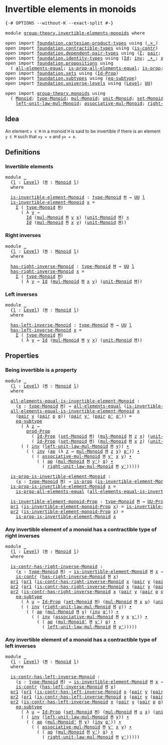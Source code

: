 # Invertible elements in monoids

<pre class="Agda"><a id="43" class="Symbol">{-#</a> <a id="47" class="Keyword">OPTIONS</a> <a id="55" class="Pragma">--without-K</a> <a id="67" class="Pragma">--exact-split</a> <a id="81" class="Symbol">#-}</a>

<a id="86" class="Keyword">module</a> <a id="93" href="group-theory.invertible-elements-monoids.html" class="Module">group-theory.invertible-elements-monoids</a> <a id="134" class="Keyword">where</a>

<a id="141" class="Keyword">open</a> <a id="146" class="Keyword">import</a> <a id="153" href="foundation.cartesian-product-types.html" class="Module">foundation.cartesian-product-types</a> <a id="188" class="Keyword">using</a> <a id="194" class="Symbol">(</a><a id="195" href="foundation-core.cartesian-product-types.html#577" class="Function Operator">_×_</a><a id="198" class="Symbol">)</a>
<a id="200" class="Keyword">open</a> <a id="205" class="Keyword">import</a> <a id="212" href="foundation.contractible-types.html" class="Module">foundation.contractible-types</a> <a id="242" class="Keyword">using</a> <a id="248" class="Symbol">(</a><a id="249" href="foundation-core.contractible-types.html#992" class="Function">is-contr</a><a id="257" class="Symbol">)</a>
<a id="259" class="Keyword">open</a> <a id="264" class="Keyword">import</a> <a id="271" href="foundation.dependent-pair-types.html" class="Module">foundation.dependent-pair-types</a> <a id="303" class="Keyword">using</a> <a id="309" class="Symbol">(</a><a id="310" href="foundation-core.dependent-pair-types.html#502" class="Record">Σ</a><a id="311" class="Symbol">;</a> <a id="313" href="foundation-core.dependent-pair-types.html#575" class="InductiveConstructor">pair</a><a id="317" class="Symbol">;</a> <a id="319" href="foundation-core.dependent-pair-types.html#592" class="Field">pr1</a><a id="322" class="Symbol">;</a> <a id="324" href="foundation-core.dependent-pair-types.html#604" class="Field">pr2</a><a id="327" class="Symbol">)</a>
<a id="329" class="Keyword">open</a> <a id="334" class="Keyword">import</a> <a id="341" href="foundation.identity-types.html" class="Module">foundation.identity-types</a> <a id="367" class="Keyword">using</a> <a id="373" class="Symbol">(</a><a id="374" href="foundation-core.identity-types.html#641" class="Datatype">Id</a><a id="376" class="Symbol">;</a> <a id="378" href="foundation-core.identity-types.html#1552" class="Function">inv</a><a id="381" class="Symbol">;</a> <a id="383" href="foundation-core.identity-types.html#1239" class="Function Operator">_∙_</a><a id="386" class="Symbol">;</a> <a id="388" href="foundation-core.identity-types.html#2853" class="Function">ap</a><a id="390" class="Symbol">)</a>
<a id="392" class="Keyword">open</a> <a id="397" class="Keyword">import</a> <a id="404" href="foundation.propositions.html" class="Module">foundation.propositions</a> <a id="428" class="Keyword">using</a>
  <a id="436" class="Symbol">(</a> <a id="438" href="foundation-core.propositions.html#2193" class="Function">all-elements-equal</a><a id="456" class="Symbol">;</a> <a id="458" href="foundation-core.propositions.html#2393" class="Function">is-prop-all-elements-equal</a><a id="484" class="Symbol">;</a> <a id="486" href="foundation-core.propositions.html#1295" class="Function">is-prop</a><a id="493" class="Symbol">;</a> <a id="495" href="foundation-core.propositions.html#5863" class="Function">prod-Prop</a><a id="504" class="Symbol">;</a> <a id="506" href="foundation-core.propositions.html#1380" class="Function">UU-Prop</a><a id="513" class="Symbol">)</a>
<a id="515" class="Keyword">open</a> <a id="520" class="Keyword">import</a> <a id="527" href="foundation.sets.html" class="Module">foundation.sets</a> <a id="543" class="Keyword">using</a> <a id="549" class="Symbol">(</a><a id="550" href="foundation-core.sets.html#1407" class="Function">Id-Prop</a><a id="557" class="Symbol">)</a>
<a id="559" class="Keyword">open</a> <a id="564" class="Keyword">import</a> <a id="571" href="foundation.subtypes.html" class="Module">foundation.subtypes</a> <a id="591" class="Keyword">using</a> <a id="597" class="Symbol">(</a><a id="598" href="foundation-core.subtypes.html#3381" class="Function">eq-subtype</a><a id="608" class="Symbol">)</a>
<a id="610" class="Keyword">open</a> <a id="615" class="Keyword">import</a> <a id="622" href="foundation.universe-levels.html" class="Module">foundation.universe-levels</a> <a id="649" class="Keyword">using</a> <a id="655" class="Symbol">(</a><a id="656" href="Agda.Primitive.html#597" class="Postulate">Level</a><a id="661" class="Symbol">;</a> <a id="663" href="foundation-core.universe-levels.html#222" class="Primitive">UU</a><a id="665" class="Symbol">)</a>

<a id="668" class="Keyword">open</a> <a id="673" class="Keyword">import</a> <a id="680" href="group-theory.monoids.html" class="Module">group-theory.monoids</a> <a id="701" class="Keyword">using</a>
  <a id="709" class="Symbol">(</a> <a id="711" href="group-theory.monoids.html#1054" class="Function">Monoid</a><a id="717" class="Symbol">;</a> <a id="719" href="group-theory.monoids.html#1219" class="Function">type-Monoid</a><a id="730" class="Symbol">;</a> <a id="732" href="group-theory.monoids.html#1564" class="Function">mul-Monoid</a><a id="742" class="Symbol">;</a> <a id="744" href="group-theory.monoids.html#2068" class="Function">unit-Monoid</a><a id="755" class="Symbol">;</a> <a id="757" href="group-theory.monoids.html#1320" class="Function">set-Monoid</a><a id="767" class="Symbol">;</a>
    <a id="773" href="group-theory.monoids.html#2156" class="Function">left-unit-law-mul-Monoid</a><a id="797" class="Symbol">;</a> <a id="799" href="group-theory.monoids.html#1834" class="Function">associative-mul-Monoid</a><a id="821" class="Symbol">;</a> <a id="823" href="group-theory.monoids.html#2322" class="Function">right-unit-law-mul-Monoid</a><a id="848" class="Symbol">;</a> <a id="850" href="group-theory.monoids.html#1705" class="Function">mul-Monoid&#39;</a><a id="861" class="Symbol">)</a>
</pre>
## Idea

An element `x ∈ M` in a monoid `M` is said to be invertible if there is an element `y ∈ M` such that `xy = e` and `yx = e`.

## Definitions

### Invertible elements

<pre class="Agda"><a id="1051" class="Keyword">module</a> <a id="1058" href="group-theory.invertible-elements-monoids.html#1058" class="Module">_</a>
  <a id="1062" class="Symbol">{</a><a id="1063" href="group-theory.invertible-elements-monoids.html#1063" class="Bound">l</a> <a id="1065" class="Symbol">:</a> <a id="1067" href="Agda.Primitive.html#597" class="Postulate">Level</a><a id="1072" class="Symbol">}</a> <a id="1074" class="Symbol">(</a><a id="1075" href="group-theory.invertible-elements-monoids.html#1075" class="Bound">M</a> <a id="1077" class="Symbol">:</a> <a id="1079" href="group-theory.monoids.html#1054" class="Function">Monoid</a> <a id="1086" href="group-theory.invertible-elements-monoids.html#1063" class="Bound">l</a><a id="1087" class="Symbol">)</a>
  <a id="1091" class="Keyword">where</a>

  <a id="1100" href="group-theory.invertible-elements-monoids.html#1100" class="Function">is-invertible-element-Monoid</a> <a id="1129" class="Symbol">:</a> <a id="1131" href="group-theory.monoids.html#1219" class="Function">type-Monoid</a> <a id="1143" href="group-theory.invertible-elements-monoids.html#1075" class="Bound">M</a> <a id="1145" class="Symbol">→</a> <a id="1147" href="foundation-core.universe-levels.html#222" class="Primitive">UU</a> <a id="1150" href="group-theory.invertible-elements-monoids.html#1063" class="Bound">l</a>
  <a id="1154" href="group-theory.invertible-elements-monoids.html#1100" class="Function">is-invertible-element-Monoid</a> <a id="1183" href="group-theory.invertible-elements-monoids.html#1183" class="Bound">x</a> <a id="1185" class="Symbol">=</a>
    <a id="1191" href="foundation-core.dependent-pair-types.html#502" class="Record">Σ</a> <a id="1193" class="Symbol">(</a> <a id="1195" href="group-theory.monoids.html#1219" class="Function">type-Monoid</a> <a id="1207" href="group-theory.invertible-elements-monoids.html#1075" class="Bound">M</a><a id="1208" class="Symbol">)</a>
      <a id="1216" class="Symbol">(</a> <a id="1218" class="Symbol">λ</a> <a id="1220" href="group-theory.invertible-elements-monoids.html#1220" class="Bound">y</a> <a id="1222" class="Symbol">→</a>
        <a id="1232" href="foundation-core.identity-types.html#641" class="Datatype">Id</a> <a id="1235" class="Symbol">(</a><a id="1236" href="group-theory.monoids.html#1564" class="Function">mul-Monoid</a> <a id="1247" href="group-theory.invertible-elements-monoids.html#1075" class="Bound">M</a> <a id="1249" href="group-theory.invertible-elements-monoids.html#1220" class="Bound">y</a> <a id="1251" href="group-theory.invertible-elements-monoids.html#1183" class="Bound">x</a><a id="1252" class="Symbol">)</a> <a id="1254" class="Symbol">(</a><a id="1255" href="group-theory.monoids.html#2068" class="Function">unit-Monoid</a> <a id="1267" href="group-theory.invertible-elements-monoids.html#1075" class="Bound">M</a><a id="1268" class="Symbol">)</a> <a id="1270" href="foundation-core.cartesian-product-types.html#577" class="Function Operator">×</a>
        <a id="1280" href="foundation-core.identity-types.html#641" class="Datatype">Id</a> <a id="1283" class="Symbol">(</a><a id="1284" href="group-theory.monoids.html#1564" class="Function">mul-Monoid</a> <a id="1295" href="group-theory.invertible-elements-monoids.html#1075" class="Bound">M</a> <a id="1297" href="group-theory.invertible-elements-monoids.html#1183" class="Bound">x</a> <a id="1299" href="group-theory.invertible-elements-monoids.html#1220" class="Bound">y</a><a id="1300" class="Symbol">)</a> <a id="1302" class="Symbol">(</a><a id="1303" href="group-theory.monoids.html#2068" class="Function">unit-Monoid</a> <a id="1315" href="group-theory.invertible-elements-monoids.html#1075" class="Bound">M</a><a id="1316" class="Symbol">))</a>
</pre>
### Right inverses

<pre class="Agda"><a id="1352" class="Keyword">module</a> <a id="1359" href="group-theory.invertible-elements-monoids.html#1359" class="Module">_</a>
  <a id="1363" class="Symbol">{</a><a id="1364" href="group-theory.invertible-elements-monoids.html#1364" class="Bound">l</a> <a id="1366" class="Symbol">:</a> <a id="1368" href="Agda.Primitive.html#597" class="Postulate">Level</a><a id="1373" class="Symbol">}</a> <a id="1375" class="Symbol">(</a><a id="1376" href="group-theory.invertible-elements-monoids.html#1376" class="Bound">M</a> <a id="1378" class="Symbol">:</a> <a id="1380" href="group-theory.monoids.html#1054" class="Function">Monoid</a> <a id="1387" href="group-theory.invertible-elements-monoids.html#1364" class="Bound">l</a><a id="1388" class="Symbol">)</a>
  <a id="1392" class="Keyword">where</a>

  <a id="1401" href="group-theory.invertible-elements-monoids.html#1401" class="Function">has-right-inverse-Monoid</a> <a id="1426" class="Symbol">:</a> <a id="1428" href="group-theory.monoids.html#1219" class="Function">type-Monoid</a> <a id="1440" href="group-theory.invertible-elements-monoids.html#1376" class="Bound">M</a> <a id="1442" class="Symbol">→</a> <a id="1444" href="foundation-core.universe-levels.html#222" class="Primitive">UU</a> <a id="1447" href="group-theory.invertible-elements-monoids.html#1364" class="Bound">l</a>
  <a id="1451" href="group-theory.invertible-elements-monoids.html#1401" class="Function">has-right-inverse-Monoid</a> <a id="1476" href="group-theory.invertible-elements-monoids.html#1476" class="Bound">x</a> <a id="1478" class="Symbol">=</a>
    <a id="1484" href="foundation-core.dependent-pair-types.html#502" class="Record">Σ</a> <a id="1486" class="Symbol">(</a> <a id="1488" href="group-theory.monoids.html#1219" class="Function">type-Monoid</a> <a id="1500" href="group-theory.invertible-elements-monoids.html#1376" class="Bound">M</a><a id="1501" class="Symbol">)</a>
      <a id="1509" class="Symbol">(</a> <a id="1511" class="Symbol">λ</a> <a id="1513" href="group-theory.invertible-elements-monoids.html#1513" class="Bound">y</a> <a id="1515" class="Symbol">→</a> <a id="1517" href="foundation-core.identity-types.html#641" class="Datatype">Id</a> <a id="1520" class="Symbol">(</a><a id="1521" href="group-theory.monoids.html#1564" class="Function">mul-Monoid</a> <a id="1532" href="group-theory.invertible-elements-monoids.html#1376" class="Bound">M</a> <a id="1534" href="group-theory.invertible-elements-monoids.html#1476" class="Bound">x</a> <a id="1536" href="group-theory.invertible-elements-monoids.html#1513" class="Bound">y</a><a id="1537" class="Symbol">)</a> <a id="1539" class="Symbol">(</a><a id="1540" href="group-theory.monoids.html#2068" class="Function">unit-Monoid</a> <a id="1552" href="group-theory.invertible-elements-monoids.html#1376" class="Bound">M</a><a id="1553" class="Symbol">))</a>
</pre>
### Left inverses

<pre class="Agda"><a id="1588" class="Keyword">module</a> <a id="1595" href="group-theory.invertible-elements-monoids.html#1595" class="Module">_</a>
  <a id="1599" class="Symbol">{</a><a id="1600" href="group-theory.invertible-elements-monoids.html#1600" class="Bound">l</a> <a id="1602" class="Symbol">:</a> <a id="1604" href="Agda.Primitive.html#597" class="Postulate">Level</a><a id="1609" class="Symbol">}</a> <a id="1611" class="Symbol">(</a><a id="1612" href="group-theory.invertible-elements-monoids.html#1612" class="Bound">M</a> <a id="1614" class="Symbol">:</a> <a id="1616" href="group-theory.monoids.html#1054" class="Function">Monoid</a> <a id="1623" href="group-theory.invertible-elements-monoids.html#1600" class="Bound">l</a><a id="1624" class="Symbol">)</a>
  <a id="1628" class="Keyword">where</a>

  <a id="1637" href="group-theory.invertible-elements-monoids.html#1637" class="Function">has-left-inverse-Monoid</a> <a id="1661" class="Symbol">:</a> <a id="1663" href="group-theory.monoids.html#1219" class="Function">type-Monoid</a> <a id="1675" href="group-theory.invertible-elements-monoids.html#1612" class="Bound">M</a> <a id="1677" class="Symbol">→</a> <a id="1679" href="foundation-core.universe-levels.html#222" class="Primitive">UU</a> <a id="1682" href="group-theory.invertible-elements-monoids.html#1600" class="Bound">l</a>
  <a id="1686" href="group-theory.invertible-elements-monoids.html#1637" class="Function">has-left-inverse-Monoid</a> <a id="1710" href="group-theory.invertible-elements-monoids.html#1710" class="Bound">x</a> <a id="1712" class="Symbol">=</a>
    <a id="1718" href="foundation-core.dependent-pair-types.html#502" class="Record">Σ</a> <a id="1720" class="Symbol">(</a> <a id="1722" href="group-theory.monoids.html#1219" class="Function">type-Monoid</a> <a id="1734" href="group-theory.invertible-elements-monoids.html#1612" class="Bound">M</a><a id="1735" class="Symbol">)</a>
      <a id="1743" class="Symbol">(</a> <a id="1745" class="Symbol">λ</a> <a id="1747" href="group-theory.invertible-elements-monoids.html#1747" class="Bound">y</a> <a id="1749" class="Symbol">→</a> <a id="1751" href="foundation-core.identity-types.html#641" class="Datatype">Id</a> <a id="1754" class="Symbol">(</a><a id="1755" href="group-theory.monoids.html#1564" class="Function">mul-Monoid</a> <a id="1766" href="group-theory.invertible-elements-monoids.html#1612" class="Bound">M</a> <a id="1768" href="group-theory.invertible-elements-monoids.html#1747" class="Bound">y</a> <a id="1770" href="group-theory.invertible-elements-monoids.html#1710" class="Bound">x</a><a id="1771" class="Symbol">)</a> <a id="1773" class="Symbol">(</a><a id="1774" href="group-theory.monoids.html#2068" class="Function">unit-Monoid</a> <a id="1786" href="group-theory.invertible-elements-monoids.html#1612" class="Bound">M</a><a id="1787" class="Symbol">))</a>
</pre>
## Properties

### Being invertible is a property

<pre class="Agda"><a id="1854" class="Keyword">module</a> <a id="1861" href="group-theory.invertible-elements-monoids.html#1861" class="Module">_</a>
  <a id="1865" class="Symbol">{</a><a id="1866" href="group-theory.invertible-elements-monoids.html#1866" class="Bound">l</a> <a id="1868" class="Symbol">:</a> <a id="1870" href="Agda.Primitive.html#597" class="Postulate">Level</a><a id="1875" class="Symbol">}</a> <a id="1877" class="Symbol">(</a><a id="1878" href="group-theory.invertible-elements-monoids.html#1878" class="Bound">M</a> <a id="1880" class="Symbol">:</a> <a id="1882" href="group-theory.monoids.html#1054" class="Function">Monoid</a> <a id="1889" href="group-theory.invertible-elements-monoids.html#1866" class="Bound">l</a><a id="1890" class="Symbol">)</a>
  <a id="1894" class="Keyword">where</a>

  <a id="1903" href="group-theory.invertible-elements-monoids.html#1903" class="Function">all-elements-equal-is-invertible-element-Monoid</a> <a id="1951" class="Symbol">:</a>
    <a id="1957" class="Symbol">(</a><a id="1958" href="group-theory.invertible-elements-monoids.html#1958" class="Bound">x</a> <a id="1960" class="Symbol">:</a> <a id="1962" href="group-theory.monoids.html#1219" class="Function">type-Monoid</a> <a id="1974" href="group-theory.invertible-elements-monoids.html#1878" class="Bound">M</a><a id="1975" class="Symbol">)</a> <a id="1977" class="Symbol">→</a> <a id="1979" href="foundation-core.propositions.html#2193" class="Function">all-elements-equal</a> <a id="1998" class="Symbol">(</a><a id="1999" href="group-theory.invertible-elements-monoids.html#1100" class="Function">is-invertible-element-Monoid</a> <a id="2028" href="group-theory.invertible-elements-monoids.html#1878" class="Bound">M</a> <a id="2030" href="group-theory.invertible-elements-monoids.html#1958" class="Bound">x</a><a id="2031" class="Symbol">)</a>
  <a id="2035" href="group-theory.invertible-elements-monoids.html#1903" class="Function">all-elements-equal-is-invertible-element-Monoid</a> <a id="2083" href="group-theory.invertible-elements-monoids.html#2083" class="Bound">x</a>
    <a id="2089" class="Symbol">(</a><a id="2090" href="foundation-core.dependent-pair-types.html#575" class="InductiveConstructor">pair</a> <a id="2095" href="group-theory.invertible-elements-monoids.html#2095" class="Bound">y</a> <a id="2097" class="Symbol">(</a><a id="2098" href="foundation-core.dependent-pair-types.html#575" class="InductiveConstructor">pair</a> <a id="2103" href="group-theory.invertible-elements-monoids.html#2103" class="Bound">p</a> <a id="2105" href="group-theory.invertible-elements-monoids.html#2105" class="Bound">q</a><a id="2106" class="Symbol">))</a> <a id="2109" class="Symbol">(</a><a id="2110" href="foundation-core.dependent-pair-types.html#575" class="InductiveConstructor">pair</a> <a id="2115" href="group-theory.invertible-elements-monoids.html#2115" class="Bound">y&#39;</a> <a id="2118" class="Symbol">(</a><a id="2119" href="foundation-core.dependent-pair-types.html#575" class="InductiveConstructor">pair</a> <a id="2124" href="group-theory.invertible-elements-monoids.html#2124" class="Bound">p&#39;</a> <a id="2127" href="group-theory.invertible-elements-monoids.html#2127" class="Bound">q&#39;</a><a id="2129" class="Symbol">))</a> <a id="2132" class="Symbol">=</a>
    <a id="2138" href="foundation-core.subtypes.html#3381" class="Function">eq-subtype</a>
      <a id="2155" class="Symbol">(</a> <a id="2157" class="Symbol">λ</a> <a id="2159" href="group-theory.invertible-elements-monoids.html#2159" class="Bound">z</a> <a id="2161" class="Symbol">→</a>
        <a id="2171" href="foundation-core.propositions.html#5863" class="Function">prod-Prop</a>
          <a id="2191" class="Symbol">(</a> <a id="2193" href="foundation-core.sets.html#1407" class="Function">Id-Prop</a> <a id="2201" class="Symbol">(</a><a id="2202" href="group-theory.monoids.html#1320" class="Function">set-Monoid</a> <a id="2213" href="group-theory.invertible-elements-monoids.html#1878" class="Bound">M</a><a id="2214" class="Symbol">)</a> <a id="2216" class="Symbol">(</a><a id="2217" href="group-theory.monoids.html#1564" class="Function">mul-Monoid</a> <a id="2228" href="group-theory.invertible-elements-monoids.html#1878" class="Bound">M</a> <a id="2230" href="group-theory.invertible-elements-monoids.html#2159" class="Bound">z</a> <a id="2232" href="group-theory.invertible-elements-monoids.html#2083" class="Bound">x</a><a id="2233" class="Symbol">)</a> <a id="2235" class="Symbol">(</a><a id="2236" href="group-theory.monoids.html#2068" class="Function">unit-Monoid</a> <a id="2248" href="group-theory.invertible-elements-monoids.html#1878" class="Bound">M</a><a id="2249" class="Symbol">))</a>
          <a id="2262" class="Symbol">(</a> <a id="2264" href="foundation-core.sets.html#1407" class="Function">Id-Prop</a> <a id="2272" class="Symbol">(</a><a id="2273" href="group-theory.monoids.html#1320" class="Function">set-Monoid</a> <a id="2284" href="group-theory.invertible-elements-monoids.html#1878" class="Bound">M</a><a id="2285" class="Symbol">)</a> <a id="2287" class="Symbol">(</a><a id="2288" href="group-theory.monoids.html#1564" class="Function">mul-Monoid</a> <a id="2299" href="group-theory.invertible-elements-monoids.html#1878" class="Bound">M</a> <a id="2301" href="group-theory.invertible-elements-monoids.html#2083" class="Bound">x</a> <a id="2303" href="group-theory.invertible-elements-monoids.html#2159" class="Bound">z</a><a id="2304" class="Symbol">)</a> <a id="2306" class="Symbol">(</a><a id="2307" href="group-theory.monoids.html#2068" class="Function">unit-Monoid</a> <a id="2319" href="group-theory.invertible-elements-monoids.html#1878" class="Bound">M</a><a id="2320" class="Symbol">)))</a>
      <a id="2330" class="Symbol">(</a> <a id="2332" class="Symbol">(</a> <a id="2334" href="foundation-core.identity-types.html#1552" class="Function">inv</a> <a id="2338" class="Symbol">(</a><a id="2339" href="group-theory.monoids.html#2156" class="Function">left-unit-law-mul-Monoid</a> <a id="2364" href="group-theory.invertible-elements-monoids.html#1878" class="Bound">M</a> <a id="2366" href="group-theory.invertible-elements-monoids.html#2095" class="Bound">y</a><a id="2367" class="Symbol">))</a> <a id="2370" href="foundation-core.identity-types.html#1239" class="Function Operator">∙</a>
        <a id="2380" class="Symbol">(</a> <a id="2382" class="Symbol">(</a> <a id="2384" href="foundation-core.identity-types.html#1552" class="Function">inv</a> <a id="2388" class="Symbol">(</a><a id="2389" href="foundation-core.identity-types.html#2853" class="Function">ap</a> <a id="2392" class="Symbol">(λ</a> <a id="2395" href="group-theory.invertible-elements-monoids.html#2395" class="Bound">z</a> <a id="2397" class="Symbol">→</a> <a id="2399" href="group-theory.monoids.html#1564" class="Function">mul-Monoid</a> <a id="2410" href="group-theory.invertible-elements-monoids.html#1878" class="Bound">M</a> <a id="2412" href="group-theory.invertible-elements-monoids.html#2395" class="Bound">z</a> <a id="2414" href="group-theory.invertible-elements-monoids.html#2095" class="Bound">y</a><a id="2415" class="Symbol">)</a> <a id="2417" href="group-theory.invertible-elements-monoids.html#2124" class="Bound">p&#39;</a><a id="2419" class="Symbol">))</a> <a id="2422" href="foundation-core.identity-types.html#1239" class="Function Operator">∙</a>
          <a id="2434" class="Symbol">(</a> <a id="2436" class="Symbol">(</a> <a id="2438" href="group-theory.monoids.html#1834" class="Function">associative-mul-Monoid</a> <a id="2461" href="group-theory.invertible-elements-monoids.html#1878" class="Bound">M</a> <a id="2463" href="group-theory.invertible-elements-monoids.html#2115" class="Bound">y&#39;</a> <a id="2466" href="group-theory.invertible-elements-monoids.html#2083" class="Bound">x</a> <a id="2468" href="group-theory.invertible-elements-monoids.html#2095" class="Bound">y</a><a id="2469" class="Symbol">)</a> <a id="2471" href="foundation-core.identity-types.html#1239" class="Function Operator">∙</a>
            <a id="2485" class="Symbol">(</a> <a id="2487" class="Symbol">(</a> <a id="2489" href="foundation-core.identity-types.html#2853" class="Function">ap</a> <a id="2492" class="Symbol">(</a><a id="2493" href="group-theory.monoids.html#1564" class="Function">mul-Monoid</a> <a id="2504" href="group-theory.invertible-elements-monoids.html#1878" class="Bound">M</a> <a id="2506" href="group-theory.invertible-elements-monoids.html#2115" class="Bound">y&#39;</a><a id="2508" class="Symbol">)</a> <a id="2510" href="group-theory.invertible-elements-monoids.html#2105" class="Bound">q</a><a id="2511" class="Symbol">)</a> <a id="2513" href="foundation-core.identity-types.html#1239" class="Function Operator">∙</a>
              <a id="2529" class="Symbol">(</a> <a id="2531" href="group-theory.monoids.html#2322" class="Function">right-unit-law-mul-Monoid</a> <a id="2557" href="group-theory.invertible-elements-monoids.html#1878" class="Bound">M</a> <a id="2559" href="group-theory.invertible-elements-monoids.html#2115" class="Bound">y&#39;</a><a id="2561" class="Symbol">)))))</a>
  
  <a id="2572" href="group-theory.invertible-elements-monoids.html#2572" class="Function">is-prop-is-invertible-element-Monoid</a> <a id="2609" class="Symbol">:</a>
    <a id="2615" class="Symbol">(</a><a id="2616" href="group-theory.invertible-elements-monoids.html#2616" class="Bound">x</a> <a id="2618" class="Symbol">:</a> <a id="2620" href="group-theory.monoids.html#1219" class="Function">type-Monoid</a> <a id="2632" href="group-theory.invertible-elements-monoids.html#1878" class="Bound">M</a><a id="2633" class="Symbol">)</a> <a id="2635" class="Symbol">→</a> <a id="2637" href="foundation-core.propositions.html#1295" class="Function">is-prop</a> <a id="2645" class="Symbol">(</a><a id="2646" href="group-theory.invertible-elements-monoids.html#1100" class="Function">is-invertible-element-Monoid</a> <a id="2675" href="group-theory.invertible-elements-monoids.html#1878" class="Bound">M</a> <a id="2677" href="group-theory.invertible-elements-monoids.html#2616" class="Bound">x</a><a id="2678" class="Symbol">)</a>
  <a id="2682" href="group-theory.invertible-elements-monoids.html#2572" class="Function">is-prop-is-invertible-element-Monoid</a> <a id="2719" href="group-theory.invertible-elements-monoids.html#2719" class="Bound">x</a> <a id="2721" class="Symbol">=</a>
    <a id="2727" href="foundation-core.propositions.html#2393" class="Function">is-prop-all-elements-equal</a> <a id="2754" class="Symbol">(</a><a id="2755" href="group-theory.invertible-elements-monoids.html#1903" class="Function">all-elements-equal-is-invertible-element-Monoid</a> <a id="2803" href="group-theory.invertible-elements-monoids.html#2719" class="Bound">x</a><a id="2804" class="Symbol">)</a>

  <a id="2809" href="group-theory.invertible-elements-monoids.html#2809" class="Function">is-invertible-element-monoid-Prop</a> <a id="2843" class="Symbol">:</a> <a id="2845" href="group-theory.monoids.html#1219" class="Function">type-Monoid</a> <a id="2857" href="group-theory.invertible-elements-monoids.html#1878" class="Bound">M</a> <a id="2859" class="Symbol">→</a> <a id="2861" href="foundation-core.propositions.html#1380" class="Function">UU-Prop</a> <a id="2869" href="group-theory.invertible-elements-monoids.html#1866" class="Bound">l</a>
  <a id="2873" href="foundation-core.dependent-pair-types.html#592" class="Field">pr1</a> <a id="2877" class="Symbol">(</a><a id="2878" href="group-theory.invertible-elements-monoids.html#2809" class="Function">is-invertible-element-monoid-Prop</a> <a id="2912" href="group-theory.invertible-elements-monoids.html#2912" class="Bound">x</a><a id="2913" class="Symbol">)</a> <a id="2915" class="Symbol">=</a> <a id="2917" href="group-theory.invertible-elements-monoids.html#1100" class="Function">is-invertible-element-Monoid</a> <a id="2946" href="group-theory.invertible-elements-monoids.html#1878" class="Bound">M</a> <a id="2948" href="group-theory.invertible-elements-monoids.html#2912" class="Bound">x</a>
  <a id="2952" href="foundation-core.dependent-pair-types.html#604" class="Field">pr2</a> <a id="2956" class="Symbol">(</a><a id="2957" href="group-theory.invertible-elements-monoids.html#2809" class="Function">is-invertible-element-monoid-Prop</a> <a id="2991" href="group-theory.invertible-elements-monoids.html#2991" class="Bound">x</a><a id="2992" class="Symbol">)</a> <a id="2994" class="Symbol">=</a>
    <a id="3000" href="group-theory.invertible-elements-monoids.html#2572" class="Function">is-prop-is-invertible-element-Monoid</a> <a id="3037" href="group-theory.invertible-elements-monoids.html#2991" class="Bound">x</a>
</pre>
### Any invertible element of a monoid has a contractible type of right inverses

<pre class="Agda"><a id="3134" class="Keyword">module</a> <a id="3141" href="group-theory.invertible-elements-monoids.html#3141" class="Module">_</a>
  <a id="3145" class="Symbol">{</a><a id="3146" href="group-theory.invertible-elements-monoids.html#3146" class="Bound">l</a> <a id="3148" class="Symbol">:</a> <a id="3150" href="Agda.Primitive.html#597" class="Postulate">Level</a><a id="3155" class="Symbol">}</a> <a id="3157" class="Symbol">(</a><a id="3158" href="group-theory.invertible-elements-monoids.html#3158" class="Bound">M</a> <a id="3160" class="Symbol">:</a> <a id="3162" href="group-theory.monoids.html#1054" class="Function">Monoid</a> <a id="3169" href="group-theory.invertible-elements-monoids.html#3146" class="Bound">l</a><a id="3170" class="Symbol">)</a>
  <a id="3174" class="Keyword">where</a>

  <a id="3183" href="group-theory.invertible-elements-monoids.html#3183" class="Function">is-contr-has-right-inverse-Monoid</a> <a id="3217" class="Symbol">:</a>
    <a id="3223" class="Symbol">(</a><a id="3224" href="group-theory.invertible-elements-monoids.html#3224" class="Bound">x</a> <a id="3226" class="Symbol">:</a> <a id="3228" href="group-theory.monoids.html#1219" class="Function">type-Monoid</a> <a id="3240" href="group-theory.invertible-elements-monoids.html#3158" class="Bound">M</a><a id="3241" class="Symbol">)</a> <a id="3243" class="Symbol">→</a> <a id="3245" href="group-theory.invertible-elements-monoids.html#1100" class="Function">is-invertible-element-Monoid</a> <a id="3274" href="group-theory.invertible-elements-monoids.html#3158" class="Bound">M</a> <a id="3276" href="group-theory.invertible-elements-monoids.html#3224" class="Bound">x</a> <a id="3278" class="Symbol">→</a>
    <a id="3284" href="foundation-core.contractible-types.html#992" class="Function">is-contr</a> <a id="3293" class="Symbol">(</a><a id="3294" href="group-theory.invertible-elements-monoids.html#1401" class="Function">has-right-inverse-Monoid</a> <a id="3319" href="group-theory.invertible-elements-monoids.html#3158" class="Bound">M</a> <a id="3321" href="group-theory.invertible-elements-monoids.html#3224" class="Bound">x</a><a id="3322" class="Symbol">)</a>
  <a id="3326" href="foundation-core.dependent-pair-types.html#592" class="Field">pr1</a> <a id="3330" class="Symbol">(</a><a id="3331" href="foundation-core.dependent-pair-types.html#592" class="Field">pr1</a> <a id="3335" class="Symbol">(</a><a id="3336" href="group-theory.invertible-elements-monoids.html#3183" class="Function">is-contr-has-right-inverse-Monoid</a> <a id="3370" href="group-theory.invertible-elements-monoids.html#3370" class="Bound">x</a> <a id="3372" class="Symbol">(</a><a id="3373" href="foundation-core.dependent-pair-types.html#575" class="InductiveConstructor">pair</a> <a id="3378" href="group-theory.invertible-elements-monoids.html#3378" class="Bound">y</a> <a id="3380" class="Symbol">(</a><a id="3381" href="foundation-core.dependent-pair-types.html#575" class="InductiveConstructor">pair</a> <a id="3386" href="group-theory.invertible-elements-monoids.html#3386" class="Bound">p</a> <a id="3388" href="group-theory.invertible-elements-monoids.html#3388" class="Bound">q</a><a id="3389" class="Symbol">))))</a> <a id="3394" class="Symbol">=</a> <a id="3396" href="group-theory.invertible-elements-monoids.html#3378" class="Bound">y</a>
  <a id="3400" href="foundation-core.dependent-pair-types.html#604" class="Field">pr2</a> <a id="3404" class="Symbol">(</a><a id="3405" href="foundation-core.dependent-pair-types.html#592" class="Field">pr1</a> <a id="3409" class="Symbol">(</a><a id="3410" href="group-theory.invertible-elements-monoids.html#3183" class="Function">is-contr-has-right-inverse-Monoid</a> <a id="3444" href="group-theory.invertible-elements-monoids.html#3444" class="Bound">x</a> <a id="3446" class="Symbol">(</a><a id="3447" href="foundation-core.dependent-pair-types.html#575" class="InductiveConstructor">pair</a> <a id="3452" href="group-theory.invertible-elements-monoids.html#3452" class="Bound">y</a> <a id="3454" class="Symbol">(</a><a id="3455" href="foundation-core.dependent-pair-types.html#575" class="InductiveConstructor">pair</a> <a id="3460" href="group-theory.invertible-elements-monoids.html#3460" class="Bound">p</a> <a id="3462" href="group-theory.invertible-elements-monoids.html#3462" class="Bound">q</a><a id="3463" class="Symbol">))))</a> <a id="3468" class="Symbol">=</a> <a id="3470" href="group-theory.invertible-elements-monoids.html#3462" class="Bound">q</a>
  <a id="3474" href="foundation-core.dependent-pair-types.html#604" class="Field">pr2</a> <a id="3478" class="Symbol">(</a><a id="3479" href="group-theory.invertible-elements-monoids.html#3183" class="Function">is-contr-has-right-inverse-Monoid</a> <a id="3513" href="group-theory.invertible-elements-monoids.html#3513" class="Bound">x</a> <a id="3515" class="Symbol">(</a><a id="3516" href="foundation-core.dependent-pair-types.html#575" class="InductiveConstructor">pair</a> <a id="3521" href="group-theory.invertible-elements-monoids.html#3521" class="Bound">y</a> <a id="3523" class="Symbol">(</a><a id="3524" href="foundation-core.dependent-pair-types.html#575" class="InductiveConstructor">pair</a> <a id="3529" href="group-theory.invertible-elements-monoids.html#3529" class="Bound">p</a> <a id="3531" href="group-theory.invertible-elements-monoids.html#3531" class="Bound">q</a><a id="3532" class="Symbol">)))</a> <a id="3536" class="Symbol">(</a><a id="3537" href="foundation-core.dependent-pair-types.html#575" class="InductiveConstructor">pair</a> <a id="3542" href="group-theory.invertible-elements-monoids.html#3542" class="Bound">y&#39;</a> <a id="3545" href="group-theory.invertible-elements-monoids.html#3545" class="Bound">q&#39;</a><a id="3547" class="Symbol">)</a> <a id="3549" class="Symbol">=</a>
    <a id="3555" href="foundation-core.subtypes.html#3381" class="Function">eq-subtype</a>
      <a id="3572" class="Symbol">(</a> <a id="3574" class="Symbol">λ</a> <a id="3576" href="group-theory.invertible-elements-monoids.html#3576" class="Bound">u</a> <a id="3578" class="Symbol">→</a> <a id="3580" href="foundation-core.sets.html#1407" class="Function">Id-Prop</a> <a id="3588" class="Symbol">(</a><a id="3589" href="group-theory.monoids.html#1320" class="Function">set-Monoid</a> <a id="3600" href="group-theory.invertible-elements-monoids.html#3158" class="Bound">M</a><a id="3601" class="Symbol">)</a> <a id="3603" class="Symbol">(</a><a id="3604" href="group-theory.monoids.html#1564" class="Function">mul-Monoid</a> <a id="3615" href="group-theory.invertible-elements-monoids.html#3158" class="Bound">M</a> <a id="3617" href="group-theory.invertible-elements-monoids.html#3513" class="Bound">x</a> <a id="3619" href="group-theory.invertible-elements-monoids.html#3576" class="Bound">u</a><a id="3620" class="Symbol">)</a> <a id="3622" class="Symbol">(</a><a id="3623" href="group-theory.monoids.html#2068" class="Function">unit-Monoid</a> <a id="3635" href="group-theory.invertible-elements-monoids.html#3158" class="Bound">M</a><a id="3636" class="Symbol">))</a>
      <a id="3645" class="Symbol">(</a> <a id="3647" class="Symbol">(</a> <a id="3649" href="foundation-core.identity-types.html#1552" class="Function">inv</a> <a id="3653" class="Symbol">(</a><a id="3654" href="group-theory.monoids.html#2322" class="Function">right-unit-law-mul-Monoid</a> <a id="3680" href="group-theory.invertible-elements-monoids.html#3158" class="Bound">M</a> <a id="3682" href="group-theory.invertible-elements-monoids.html#3521" class="Bound">y</a><a id="3683" class="Symbol">))</a> <a id="3686" href="foundation-core.identity-types.html#1239" class="Function Operator">∙</a>
        <a id="3696" class="Symbol">(</a> <a id="3698" class="Symbol">(</a> <a id="3700" href="foundation-core.identity-types.html#2853" class="Function">ap</a> <a id="3703" class="Symbol">(</a><a id="3704" href="group-theory.monoids.html#1564" class="Function">mul-Monoid</a> <a id="3715" href="group-theory.invertible-elements-monoids.html#3158" class="Bound">M</a> <a id="3717" href="group-theory.invertible-elements-monoids.html#3521" class="Bound">y</a><a id="3718" class="Symbol">)</a> <a id="3720" class="Symbol">(</a><a id="3721" href="foundation-core.identity-types.html#1552" class="Function">inv</a> <a id="3725" href="group-theory.invertible-elements-monoids.html#3545" class="Bound">q&#39;</a><a id="3727" class="Symbol">))</a> <a id="3730" href="foundation-core.identity-types.html#1239" class="Function Operator">∙</a>
          <a id="3742" class="Symbol">(</a> <a id="3744" class="Symbol">(</a> <a id="3746" href="foundation-core.identity-types.html#1552" class="Function">inv</a> <a id="3750" class="Symbol">(</a><a id="3751" href="group-theory.monoids.html#1834" class="Function">associative-mul-Monoid</a> <a id="3774" href="group-theory.invertible-elements-monoids.html#3158" class="Bound">M</a> <a id="3776" href="group-theory.invertible-elements-monoids.html#3521" class="Bound">y</a> <a id="3778" href="group-theory.invertible-elements-monoids.html#3513" class="Bound">x</a> <a id="3780" href="group-theory.invertible-elements-monoids.html#3542" class="Bound">y&#39;</a><a id="3782" class="Symbol">))</a> <a id="3785" href="foundation-core.identity-types.html#1239" class="Function Operator">∙</a>
            <a id="3799" class="Symbol">(</a> <a id="3801" class="Symbol">(</a> <a id="3803" href="foundation-core.identity-types.html#2853" class="Function">ap</a> <a id="3806" class="Symbol">(</a><a id="3807" href="group-theory.monoids.html#1705" class="Function">mul-Monoid&#39;</a> <a id="3819" href="group-theory.invertible-elements-monoids.html#3158" class="Bound">M</a> <a id="3821" href="group-theory.invertible-elements-monoids.html#3542" class="Bound">y&#39;</a><a id="3823" class="Symbol">)</a> <a id="3825" href="group-theory.invertible-elements-monoids.html#3529" class="Bound">p</a><a id="3826" class="Symbol">)</a> <a id="3828" href="foundation-core.identity-types.html#1239" class="Function Operator">∙</a>
              <a id="3844" class="Symbol">(</a> <a id="3846" href="group-theory.monoids.html#2156" class="Function">left-unit-law-mul-Monoid</a> <a id="3871" href="group-theory.invertible-elements-monoids.html#3158" class="Bound">M</a> <a id="3873" href="group-theory.invertible-elements-monoids.html#3542" class="Bound">y&#39;</a><a id="3875" class="Symbol">)))))</a>
</pre>
### Any invertible element of a monoid has a contractible type of left inverses

<pre class="Agda"><a id="3975" class="Keyword">module</a> <a id="3982" href="group-theory.invertible-elements-monoids.html#3982" class="Module">_</a>
  <a id="3986" class="Symbol">{</a><a id="3987" href="group-theory.invertible-elements-monoids.html#3987" class="Bound">l</a> <a id="3989" class="Symbol">:</a> <a id="3991" href="Agda.Primitive.html#597" class="Postulate">Level</a><a id="3996" class="Symbol">}</a> <a id="3998" class="Symbol">(</a><a id="3999" href="group-theory.invertible-elements-monoids.html#3999" class="Bound">M</a> <a id="4001" class="Symbol">:</a> <a id="4003" href="group-theory.monoids.html#1054" class="Function">Monoid</a> <a id="4010" href="group-theory.invertible-elements-monoids.html#3987" class="Bound">l</a><a id="4011" class="Symbol">)</a>
  <a id="4015" class="Keyword">where</a>

  <a id="4024" href="group-theory.invertible-elements-monoids.html#4024" class="Function">is-contr-has-left-inverse-Monoid</a> <a id="4057" class="Symbol">:</a>
    <a id="4063" class="Symbol">(</a><a id="4064" href="group-theory.invertible-elements-monoids.html#4064" class="Bound">x</a> <a id="4066" class="Symbol">:</a> <a id="4068" href="group-theory.monoids.html#1219" class="Function">type-Monoid</a> <a id="4080" href="group-theory.invertible-elements-monoids.html#3999" class="Bound">M</a><a id="4081" class="Symbol">)</a> <a id="4083" class="Symbol">→</a> <a id="4085" href="group-theory.invertible-elements-monoids.html#1100" class="Function">is-invertible-element-Monoid</a> <a id="4114" href="group-theory.invertible-elements-monoids.html#3999" class="Bound">M</a> <a id="4116" href="group-theory.invertible-elements-monoids.html#4064" class="Bound">x</a> <a id="4118" class="Symbol">→</a>
    <a id="4124" href="foundation-core.contractible-types.html#992" class="Function">is-contr</a> <a id="4133" class="Symbol">(</a><a id="4134" href="group-theory.invertible-elements-monoids.html#1637" class="Function">has-left-inverse-Monoid</a> <a id="4158" href="group-theory.invertible-elements-monoids.html#3999" class="Bound">M</a> <a id="4160" href="group-theory.invertible-elements-monoids.html#4064" class="Bound">x</a><a id="4161" class="Symbol">)</a>
  <a id="4165" href="foundation-core.dependent-pair-types.html#592" class="Field">pr1</a> <a id="4169" class="Symbol">(</a><a id="4170" href="foundation-core.dependent-pair-types.html#592" class="Field">pr1</a> <a id="4174" class="Symbol">(</a><a id="4175" href="group-theory.invertible-elements-monoids.html#4024" class="Function">is-contr-has-left-inverse-Monoid</a> <a id="4208" href="group-theory.invertible-elements-monoids.html#4208" class="Bound">x</a> <a id="4210" class="Symbol">(</a><a id="4211" href="foundation-core.dependent-pair-types.html#575" class="InductiveConstructor">pair</a> <a id="4216" href="group-theory.invertible-elements-monoids.html#4216" class="Bound">y</a> <a id="4218" class="Symbol">(</a><a id="4219" href="foundation-core.dependent-pair-types.html#575" class="InductiveConstructor">pair</a> <a id="4224" href="group-theory.invertible-elements-monoids.html#4224" class="Bound">p</a> <a id="4226" href="group-theory.invertible-elements-monoids.html#4226" class="Bound">q</a><a id="4227" class="Symbol">))))</a> <a id="4232" class="Symbol">=</a> <a id="4234" href="group-theory.invertible-elements-monoids.html#4216" class="Bound">y</a>
  <a id="4238" href="foundation-core.dependent-pair-types.html#604" class="Field">pr2</a> <a id="4242" class="Symbol">(</a><a id="4243" href="foundation-core.dependent-pair-types.html#592" class="Field">pr1</a> <a id="4247" class="Symbol">(</a><a id="4248" href="group-theory.invertible-elements-monoids.html#4024" class="Function">is-contr-has-left-inverse-Monoid</a> <a id="4281" href="group-theory.invertible-elements-monoids.html#4281" class="Bound">x</a> <a id="4283" class="Symbol">(</a><a id="4284" href="foundation-core.dependent-pair-types.html#575" class="InductiveConstructor">pair</a> <a id="4289" href="group-theory.invertible-elements-monoids.html#4289" class="Bound">y</a> <a id="4291" class="Symbol">(</a><a id="4292" href="foundation-core.dependent-pair-types.html#575" class="InductiveConstructor">pair</a> <a id="4297" href="group-theory.invertible-elements-monoids.html#4297" class="Bound">p</a> <a id="4299" href="group-theory.invertible-elements-monoids.html#4299" class="Bound">q</a><a id="4300" class="Symbol">))))</a> <a id="4305" class="Symbol">=</a> <a id="4307" href="group-theory.invertible-elements-monoids.html#4297" class="Bound">p</a>
  <a id="4311" href="foundation-core.dependent-pair-types.html#604" class="Field">pr2</a> <a id="4315" class="Symbol">(</a><a id="4316" href="group-theory.invertible-elements-monoids.html#4024" class="Function">is-contr-has-left-inverse-Monoid</a> <a id="4349" href="group-theory.invertible-elements-monoids.html#4349" class="Bound">x</a> <a id="4351" class="Symbol">(</a><a id="4352" href="foundation-core.dependent-pair-types.html#575" class="InductiveConstructor">pair</a> <a id="4357" href="group-theory.invertible-elements-monoids.html#4357" class="Bound">y</a> <a id="4359" class="Symbol">(</a><a id="4360" href="foundation-core.dependent-pair-types.html#575" class="InductiveConstructor">pair</a> <a id="4365" href="group-theory.invertible-elements-monoids.html#4365" class="Bound">p</a> <a id="4367" href="group-theory.invertible-elements-monoids.html#4367" class="Bound">q</a><a id="4368" class="Symbol">)))</a> <a id="4372" class="Symbol">(</a><a id="4373" href="foundation-core.dependent-pair-types.html#575" class="InductiveConstructor">pair</a> <a id="4378" href="group-theory.invertible-elements-monoids.html#4378" class="Bound">y&#39;</a> <a id="4381" href="group-theory.invertible-elements-monoids.html#4381" class="Bound">p&#39;</a><a id="4383" class="Symbol">)</a> <a id="4385" class="Symbol">=</a>
    <a id="4391" href="foundation-core.subtypes.html#3381" class="Function">eq-subtype</a>
      <a id="4408" class="Symbol">(</a> <a id="4410" class="Symbol">λ</a> <a id="4412" href="group-theory.invertible-elements-monoids.html#4412" class="Bound">u</a> <a id="4414" class="Symbol">→</a> <a id="4416" href="foundation-core.sets.html#1407" class="Function">Id-Prop</a> <a id="4424" class="Symbol">(</a><a id="4425" href="group-theory.monoids.html#1320" class="Function">set-Monoid</a> <a id="4436" href="group-theory.invertible-elements-monoids.html#3999" class="Bound">M</a><a id="4437" class="Symbol">)</a> <a id="4439" class="Symbol">(</a><a id="4440" href="group-theory.monoids.html#1564" class="Function">mul-Monoid</a> <a id="4451" href="group-theory.invertible-elements-monoids.html#3999" class="Bound">M</a> <a id="4453" href="group-theory.invertible-elements-monoids.html#4412" class="Bound">u</a> <a id="4455" href="group-theory.invertible-elements-monoids.html#4349" class="Bound">x</a><a id="4456" class="Symbol">)</a> <a id="4458" class="Symbol">(</a><a id="4459" href="group-theory.monoids.html#2068" class="Function">unit-Monoid</a> <a id="4471" href="group-theory.invertible-elements-monoids.html#3999" class="Bound">M</a><a id="4472" class="Symbol">))</a>
      <a id="4481" class="Symbol">(</a> <a id="4483" class="Symbol">(</a> <a id="4485" href="foundation-core.identity-types.html#1552" class="Function">inv</a> <a id="4489" class="Symbol">(</a><a id="4490" href="group-theory.monoids.html#2156" class="Function">left-unit-law-mul-Monoid</a> <a id="4515" href="group-theory.invertible-elements-monoids.html#3999" class="Bound">M</a> <a id="4517" href="group-theory.invertible-elements-monoids.html#4357" class="Bound">y</a><a id="4518" class="Symbol">))</a> <a id="4521" href="foundation-core.identity-types.html#1239" class="Function Operator">∙</a>
        <a id="4531" class="Symbol">(</a> <a id="4533" class="Symbol">(</a> <a id="4535" href="foundation-core.identity-types.html#2853" class="Function">ap</a> <a id="4538" class="Symbol">(</a><a id="4539" href="group-theory.monoids.html#1705" class="Function">mul-Monoid&#39;</a> <a id="4551" href="group-theory.invertible-elements-monoids.html#3999" class="Bound">M</a> <a id="4553" href="group-theory.invertible-elements-monoids.html#4357" class="Bound">y</a><a id="4554" class="Symbol">)</a> <a id="4556" class="Symbol">(</a><a id="4557" href="foundation-core.identity-types.html#1552" class="Function">inv</a> <a id="4561" href="group-theory.invertible-elements-monoids.html#4381" class="Bound">p&#39;</a><a id="4563" class="Symbol">))</a> <a id="4566" href="foundation-core.identity-types.html#1239" class="Function Operator">∙</a>
          <a id="4578" class="Symbol">(</a> <a id="4580" class="Symbol">(</a> <a id="4582" href="group-theory.monoids.html#1834" class="Function">associative-mul-Monoid</a> <a id="4605" href="group-theory.invertible-elements-monoids.html#3999" class="Bound">M</a> <a id="4607" href="group-theory.invertible-elements-monoids.html#4378" class="Bound">y&#39;</a> <a id="4610" href="group-theory.invertible-elements-monoids.html#4349" class="Bound">x</a> <a id="4612" href="group-theory.invertible-elements-monoids.html#4357" class="Bound">y</a><a id="4613" class="Symbol">)</a> <a id="4615" href="foundation-core.identity-types.html#1239" class="Function Operator">∙</a>
            <a id="4629" class="Symbol">(</a> <a id="4631" class="Symbol">(</a> <a id="4633" href="foundation-core.identity-types.html#2853" class="Function">ap</a> <a id="4636" class="Symbol">(</a><a id="4637" href="group-theory.monoids.html#1564" class="Function">mul-Monoid</a> <a id="4648" href="group-theory.invertible-elements-monoids.html#3999" class="Bound">M</a> <a id="4650" href="group-theory.invertible-elements-monoids.html#4378" class="Bound">y&#39;</a><a id="4652" class="Symbol">)</a> <a id="4654" href="group-theory.invertible-elements-monoids.html#4367" class="Bound">q</a><a id="4655" class="Symbol">)</a> <a id="4657" href="foundation-core.identity-types.html#1239" class="Function Operator">∙</a>
              <a id="4673" class="Symbol">(</a> <a id="4675" href="group-theory.monoids.html#2322" class="Function">right-unit-law-mul-Monoid</a> <a id="4701" href="group-theory.invertible-elements-monoids.html#3999" class="Bound">M</a> <a id="4703" href="group-theory.invertible-elements-monoids.html#4378" class="Bound">y&#39;</a><a id="4705" class="Symbol">)))))</a>
</pre>